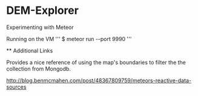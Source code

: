 # DEM-Explorer
Experimenting with Meteor

Running on the VM
'''
$ meteor run --port 9990
'''

** Additional Links

Provides a nice reference of using the map's boundaries to filter the
the collection from Mongodb.

http://blog.benmcmahen.com/post/48367809759/meteors-reactive-data-sources
